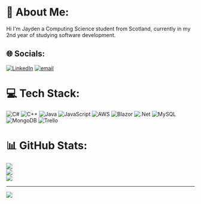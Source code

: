 # 💫 About Me:
Hi I'm Jayden a Computing Science student from Scotland, currently in my 2nd year of studying software development.


## 🌐 Socials:
[![LinkedIn](https://img.shields.io/badge/LinkedIn-%230077B5.svg?logo=linkedin&logoColor=white)](https://linkedin.com/in/https://www.linkedin.com/in/jayden-robertson-72b206326/) [![email](https://img.shields.io/badge/Email-D14836?logo=gmail&logoColor=white)](mailto:jaydensouterrobertson@gmail.com) 

# 💻 Tech Stack:
![C#](https://img.shields.io/badge/c%23-%23239120.svg?style=flat-square&logo=csharp&logoColor=white) ![C++](https://img.shields.io/badge/c++-%2300599C.svg?style=flat-square&logo=c%2B%2B&logoColor=white) ![Java](https://img.shields.io/badge/java-%23ED8B00.svg?style=flat-square&logo=openjdk&logoColor=white) ![JavaScript](https://img.shields.io/badge/javascript-%23323330.svg?style=flat-square&logo=javascript&logoColor=%23F7DF1E) ![AWS](https://img.shields.io/badge/AWS-%23FF9900.svg?style=flat-square&logo=amazon-aws&logoColor=white) ![Blazor](https://img.shields.io/badge/blazor-%235C2D91.svg?style=flat-square&logo=blazor&logoColor=white) ![.Net](https://img.shields.io/badge/.NET-5C2D91?style=flat-square&logo=.net&logoColor=white) ![MySQL](https://img.shields.io/badge/mysql-4479A1.svg?style=flat-square&logo=mysql&logoColor=white) ![MongoDB](https://img.shields.io/badge/MongoDB-%234ea94b.svg?style=flat-square&logo=mongodb&logoColor=white) ![Trello](https://img.shields.io/badge/Trello-%23026AA7.svg?style=flat-square&logo=Trello&logoColor=white)
# 📊 GitHub Stats:
![](https://nirzak-streak-stats.vercel.app/?user=pyroxill&theme=dark&hide_border=false)<br/>
![](https://github-readme-stats.vercel.app/api?username=pyroxill&theme=dark&hide_border=false&include_all_commits=true&count_private=false)<br/>
![](https://github-readme-stats.vercel.app/api/top-langs/?username=pyroxill&theme=dark&hide_border=false&include_all_commits=true&count_private=false&layout=compact)


---
[![](https://visitcount.itsvg.in/api?id=pyroxill&icon=2&color=12)](https://visitcount.itsvg.in)

<!-- Proudly created with GPRM ( https://gprm.itsvg.in ) -->
